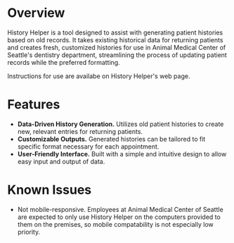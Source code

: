 # Overview
History Helper is a tool designed to assist with generating patient histories based on old records. It takes existing historical data for returning patients and creates fresh, customized histories for use in Animal Medical Center of Seattle's dentistry department, streamlining the process of updating patient records while the preferred formatting.

Instructions for use are availabe on History Helper's web page.

# Features
- **Data-Driven History Generation.** Utilizes old patient histories to create new, relevant entries for returning patients.
- **Customizable Outputs.** Generated histories can be tailored to fit specific format necessary for each appointment.
- **User-Friendly Interface.** Built with a simple and intuitive design to allow easy input and output of data.

# Known Issues
- Not mobile-responsive. Employees at Animal Medical Center of Seattle are expected to only use History Helper on the computers provided to them on the premises, so mobile compatability is not especially low priority.
